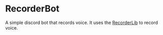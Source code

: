 # RecorderBot
A simple discord bot that records voice. It uses the [RecorderLib](https://github.com/Maschmalow/RecorderLib) to record voice.

